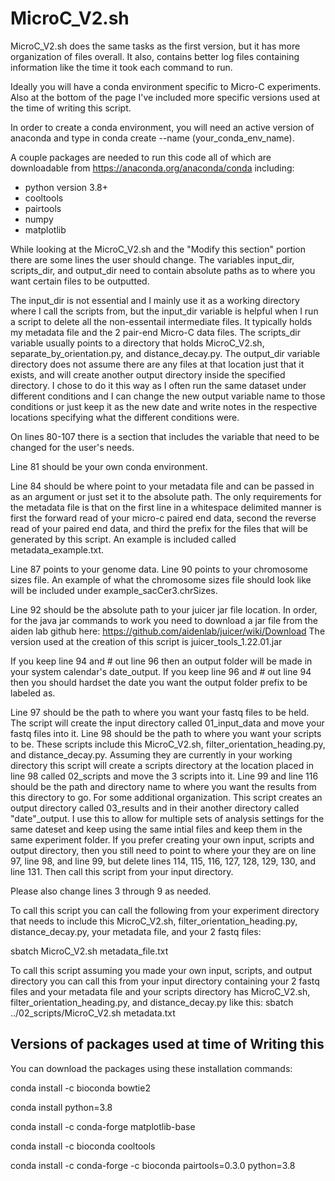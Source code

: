 # MicroC_V2.sh
MicroC_V2.sh does the same tasks as the first version, but it has more organization of files overall. It also, contains better log files containing 
information like the time it took each command to run. 

Ideally you will have a conda environment specific to Micro-C experiments. Also at the bottom of the page I've included more specific versions used at the time of writing this script.

In order to create a conda environment, you will need an active version of anaconda and type in conda create --name (your_conda_env_name).

A couple packages are needed to run this code all of which are downloadable from https://anaconda.org/anaconda/conda including:
- python version 3.8+
- cooltools
- pairtools
- numpy
- matplotlib

While looking at the MicroC_V2.sh and the "Modify this section" portion there are some lines the user should change. The variables input_dir, scripts_dir, and output_dir need to contain absolute paths as to where you want certain files to be outputted. 

The input_dir is not essential and I mainly use it as a working directory where I call the scripts from, but the input_dir variable is helpful when I run a script to delete all the non-essentail intermediate files. It typically holds my metadata file and the 2 pair-end Micro-C data files. The scripts_dir variable usually points to a directory that holds MicroC_V2.sh, separate_by_orientation.py, and distance_decay.py. The output_dir variable directory does not assume there are any files at that location just that it exists, and will create another output directory inside the specified directory. I chose to do it this way as I often run the same dataset under different conditions and I can change the new output variable name to those conditions or just keep it as the new date and write notes in the respective locations specifying what the different conditions were. 

On lines 80-107 there is a section that includes the variable that need to be changed for the user's needs. 

Line 81 should be your own conda environment.

Line 84 should be where point to your metadata file and can be passed in as an argument or just set it to the absolute path. The only requirements for the
metadata file is that on the first line in a whitespace delimited manner is first the forward read of your micro-c paired end data, second the reverse read
of your paired end data, and third the prefix for the files that will be generated by this script. An example is included called metadata_example.txt.

Line 87 points to your genome data. Line 90 points to your chromosome sizes file. An example of what the chromosome sizes file should look like will be included
under example_sacCer3.chrSizes. 

Line 92 should be the absolute path to your juicer jar file location. In order, for the java jar commands to work you need to download a jar file from the aiden lab github here: 
https://github.com/aidenlab/juicer/wiki/Download 
The version used at the creation of this script is juicer_tools_1.22.01.jar

If you keep line 94 and # out line 96 then an output folder will be made in your system calendar's date_output. If you keep line 96 and # out line 94 then
you should hardset the date you want the output folder prefix to be labeled as.

Line 97 should be the path to where you want your fastq files to be held. The script will create the input directory called 01_input_data and move your fastq files into it.
Line 98 should be the path to where you want your scripts to be. These scripts include this MicroC_V2.sh, filter_orientation_heading.py, and distance_decay.py.
Assuming they are currently in your working directory this script will create a scripts directory at the location placed in line 98 called 02_scripts and move
the 3 scripts into it. 
Line 99 and line 116 should be the path and directory name to where you want the results from this directory to go. For some additional organization. This script creates
an output directory called 03_results and in their another directory called "date"_output. I use this to allow for multiple sets of analysis settings for the same dateset
and keep using the same intial files and keep them in the same experiment folder. 
If you prefer creating your own input, scripts and output directory, then you still need to point to where your they are on line 97, line 98, and line 99, but delete lines 114, 
115, 116, 127, 128, 129, 130, and line 131. Then call this script from your input directory.

Please also change lines 3 through 9 as needed. 

To call this script you can call the following from your experiment directory that needs to include this MicroC_V2.sh, filter_orientation_heading.py, distance_decay.py, your
metadata file, and your 2 fastq files:

sbatch MicroC_V2.sh metadata_file.txt

To call this script assuming you made your own input, scripts, and output directory you can call this from your input directory containing your 2 fastq files and your metadata
file and your scripts directory has MicroC_V2.sh, filter_orientation_heading.py, and distance_decay.py like this:
sbatch ../02_scripts/MicroC_V2.sh metadata.txt

## Versions of packages used at time of Writing this

You can download the packages using these installation commands:

conda install -c bioconda bowtie2

conda install python=3.8

conda install -c conda-forge matplotlib-base

conda install -c bioconda cooltools

conda install -c conda-forge -c bioconda pairtools=0.3.0 python=3.8
